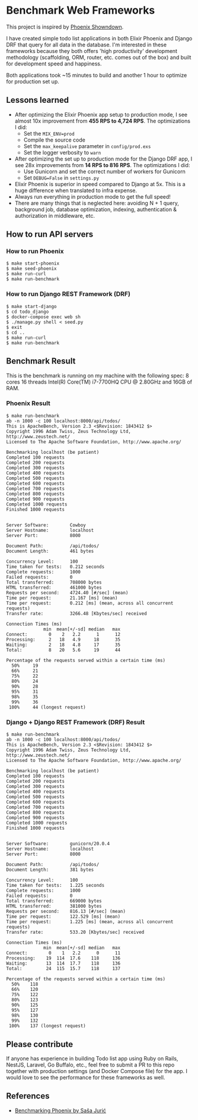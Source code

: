 # Benchmark Web Frameworks

This project is inspired by [Phoenix Showndown](https://github.com/mroth/phoenix-showdown).

I have created simple todo list applications in both Elixir Phoenix and Django DRF that query for all data in the database. I'm interested in these frameworks because they both offers 'high productivity' development methodology (scaffolding, ORM, router, etc. comes out of the box) and built for development speed and happiness.

Both applications took ~15 minutes to build and another 1 hour to optimize for production set up.

## Lessons learned

- After optimizing the Elixir Phoenix app setup to production mode, I see almost 10x improvement from **455 RPS to 4,724 RPS**. The optimizations I did:
  - Set the `MIX_ENV=prod`
  - Compile the source code 
  - Set the `max_keepalive` parameter in `config/prod.exs`
  - Set the logger verbosity to `warn`
- After optimizing the set up to production mode for the Django DRF app, I see 28x improvements from **14 RPS to 816 RPS**. The optimizations I did:
  - Use Gunicorn and set the correct number of workers for Gunicorn
  - Set `DEBUG=False` in `settings.py`
- Elixir Phoenix is superior in speed compared to Django at 5x. This is a huge difference when translated to infra expense.
- Always run everything in production mode to get the full speed!
- There are many things that is neglected here: avoiding N + 1 query, background job, database optimization, indexing, authentication & authorization in middleware, etc.

## How to run API servers

### How to run Phoenix

```shell
$ make start-phoenix
$ make seed-phoenix
$ make run-curl
$ make run-benchmark
```

### How to run Django REST Framework (DRF)


```shell
$ make start-django
$ cd todo_django
$ docker-compose exec web sh
$ ./manage.py shell < seed.py
$ exit
$ cd ..
$ make run-curl
$ make run-benchmark
```

## Benchmark Result

This is the benchmark is running on my machine with the following spec: 8 cores 16 threads Intel(R) Core(TM) i7-7700HQ CPU @ 2.80GHz and 16GB of RAM.

### Phoenix Result

```shell
$ make run-benchmark
ab -n 1000 -c 100 localhost:8000/api/todos/
This is ApacheBench, Version 2.3 <$Revision: 1843412 $>
Copyright 1996 Adam Twiss, Zeus Technology Ltd, http://www.zeustech.net/
Licensed to The Apache Software Foundation, http://www.apache.org/

Benchmarking localhost (be patient)
Completed 100 requests
Completed 200 requests
Completed 300 requests
Completed 400 requests
Completed 500 requests
Completed 600 requests
Completed 700 requests
Completed 800 requests
Completed 900 requests
Completed 1000 requests
Finished 1000 requests


Server Software:        Cowboy
Server Hostname:        localhost
Server Port:            8000

Document Path:          /api/todos/
Document Length:        461 bytes

Concurrency Level:      100
Time taken for tests:   0.212 seconds
Complete requests:      1000
Failed requests:        0
Total transferred:      708000 bytes
HTML transferred:       461000 bytes
Requests per second:    4724.40 [#/sec] (mean)
Time per request:       21.167 [ms] (mean)
Time per request:       0.212 [ms] (mean, across all concurrent requests)
Transfer rate:          3266.48 [Kbytes/sec] received

Connection Times (ms)
              min  mean[+/-sd] median   max
Connect:        0    2   2.2      1      12
Processing:     2   18   4.9     18      35
Waiting:        2   18   4.8     17      35
Total:          8   20   5.6     19      44

Percentage of the requests served within a certain time (ms)
  50%     19
  66%     21
  75%     22
  80%     24
  90%     28
  95%     31
  98%     35
  99%     36
 100%     44 (longest request)
```

### Django + Django REST Framework (DRF) Result

```shell
$ make run-benchmark 
ab -n 1000 -c 100 localhost:8000/api/todos/
This is ApacheBench, Version 2.3 <$Revision: 1843412 $>
Copyright 1996 Adam Twiss, Zeus Technology Ltd, http://www.zeustech.net/
Licensed to The Apache Software Foundation, http://www.apache.org/

Benchmarking localhost (be patient)
Completed 100 requests
Completed 200 requests
Completed 300 requests
Completed 400 requests
Completed 500 requests
Completed 600 requests
Completed 700 requests
Completed 800 requests
Completed 900 requests
Completed 1000 requests
Finished 1000 requests


Server Software:        gunicorn/20.0.4
Server Hostname:        localhost
Server Port:            8000

Document Path:          /api/todos/
Document Length:        381 bytes

Concurrency Level:      100
Time taken for tests:   1.225 seconds
Complete requests:      1000
Failed requests:        0
Total transferred:      669000 bytes
HTML transferred:       381000 bytes
Requests per second:    816.13 [#/sec] (mean)
Time per request:       122.529 [ms] (mean)
Time per request:       1.225 [ms] (mean, across all concurrent requests)
Transfer rate:          533.20 [Kbytes/sec] received

Connection Times (ms)
              min  mean[+/-sd] median   max
Connect:        0    1   2.2      0      11
Processing:    19  114  17.6    118     136
Waiting:       13  114  17.7    118     136
Total:         24  115  15.7    118     137

Percentage of the requests served within a certain time (ms)
  50%    118
  66%    120
  75%    122
  80%    123
  90%    125
  95%    127
  98%    130
  99%    132
 100%    137 (longest request)
```

## Please contribute

If anyone has experience in building Todo list app using Ruby on Rails, NestJS, Laravel, Go Buffalo, etc., feel free to submit a PR to this repo together with production settings (and Docker Compose file) for the app. I would love to see the performance for these frameworks as well.

## References

- [Benchmarking Phoenix by Saša Jurić](https://www.theerlangelist.com/article/phoenix_latency)
